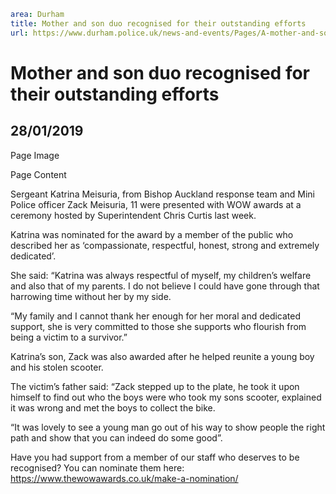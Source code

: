 ```yaml
area: Durham
title: Mother and son duo recognised for their outstanding efforts
url: https://www.durham.police.uk/news-and-events/Pages/A-mother-and-son-duo-have-been-recognised-for-their-outstanding-efforts.aspx
```

# Mother and son duo recognised for their outstanding efforts

## 28/01/2019

Page Image

Page Content

​Sergeant Katrina Meisuria, from Bishop Auckland response team and Mini Police officer Zack Meisuria, 11 were presented with WOW awards at a ceremony hosted by Superintendent Chris Curtis last week.

Katrina was nominated for the award by a member of the public who described her as ‘compassionate, respectful, honest, strong and extremely dedicated’.

She said: “Katrina was always respectful of myself, my children’s welfare and also that of my parents. I do not believe I could have gone through that harrowing time without her by my side.

“My family and I cannot thank her enough for her moral and dedicated support, she is very committed to those she supports who flourish from being a victim to a survivor.”

Katrina’s son, Zack was also awarded after he helped reunite a young boy and his stolen scooter.

The victim’s father said: “Zack stepped up to the plate, he took it upon himself to find out who the boys were who took my sons scooter, explained it was wrong and met the boys to collect the bike.

“It was lovely to see a young man go out of his way to show people the right path and show that you can indeed do some good”.

Have you had support from a member of our staff who deserves to be recognised? You can nominate them here:
https://www.thewowawards.co.uk/make-a-nomination/​
